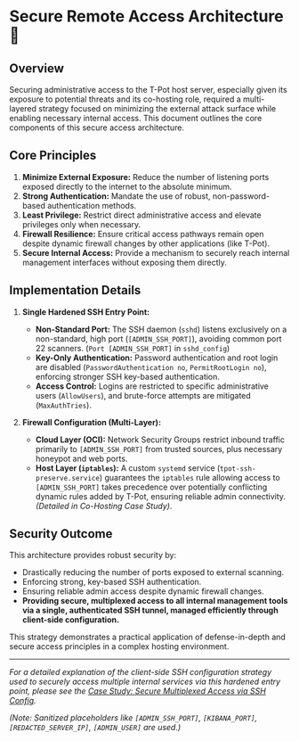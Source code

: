 # Secure Remote Access Architecture 🔐

## Overview

Securing administrative access to the T-Pot host server, especially given its exposure to potential threats and its co-hosting role, required a multi-layered strategy focused on minimizing the external attack surface while enabling necessary internal access. This document outlines the core components of this secure access architecture.

## Core Principles

1.  **Minimize External Exposure:** Reduce the number of listening ports exposed directly to the internet to the absolute minimum.
2.  **Strong Authentication:** Mandate the use of robust, non-password-based authentication methods.
3.  **Least Privilege:** Restrict direct administrative access and elevate privileges only when necessary.
4.  **Firewall Resilience:** Ensure critical access pathways remain open despite dynamic firewall changes by other applications (like T-Pot).
5.  **Secure Internal Access:** Provide a mechanism to securely reach internal management interfaces without exposing them directly.

## Implementation Details

1.  **Single Hardened SSH Entry Point:**
    *   **Non-Standard Port:** The SSH daemon (`sshd`) listens exclusively on a non-standard, high port (`[ADMIN_SSH_PORT]`), avoiding common port 22 scanners. (`Port [ADMIN_SSH_PORT]` in `sshd_config`)
    *   **Key-Only Authentication:** Password authentication and root login are disabled (`PasswordAuthentication no`, `PermitRootLogin no`), enforcing stronger SSH key-based authentication.
    *   **Access Control:** Logins are restricted to specific administrative users (`AllowUsers`), and brute-force attempts are mitigated (`MaxAuthTries`).

2.  **Firewall Configuration (Multi-Layer):**
    *   **Cloud Layer (OCI):** Network Security Groups restrict inbound traffic primarily to `[ADMIN_SSH_PORT]` from trusted sources, plus necessary honeypot and web ports.
    *   **Host Layer (`iptables`):** A custom `systemd` service (`tpot-ssh-preserve.service`) guarantees the `iptables` rule allowing access to `[ADMIN_SSH_PORT]` takes precedence over potentially conflicting dynamic rules added by T-Pot, ensuring reliable admin connectivity. *(Detailed in Co-Hosting Case Study)*.


## Security Outcome

This architecture provides robust security by:
*   Drastically reducing the number of ports exposed to external scanning.
*   Enforcing strong, key-based SSH authentication.
*   Ensuring reliable admin access despite dynamic firewall changes.
*   **Providing secure, multiplexed access to all internal management tools via a single, authenticated SSH tunnel, managed efficiently through client-side configuration.**

This strategy demonstrates a practical application of defense-in-depth and secure access principles in a complex hosting environment.

---
*For a detailed explanation of the client-side SSH configuration strategy used to securely access multiple internal services via this hardened entry point, please see the [Case Study: Secure Multiplexed Access via SSH Config](../Troubleshooting_Case_Studies/1_CaseStudy_Secure_Multiplexed_Access_via_SSH_Config.md).*


*(Note: Sanitized placeholders like `[ADMIN_SSH_PORT]`, `[KIBANA_PORT]`, `[REDACTED_SERVER_IP]`, `[ADMIN_USER]` are used.)*